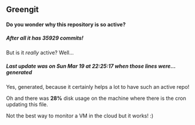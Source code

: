 ## Greengit

#### Do you wonder why this repository is so active?

##### After all it has 35929 commits!

But is it *really* active? Well...

##### Last update was on Sun Mar 19 at 22:25:17 when those lines were... generated

Yes, generated, because it certainly helps a lot to have such an active repo!

Oh and there was **28%** disk usage on the machine
where there is the cron updating this file.

Not the best way to monitor a VM in the cloud but it works! :)
